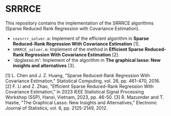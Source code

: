 # SRRRCE

This repository contains the implementation of the SRRRCE algorithms (Sparse Reduced Rank Regression with Covariance Estimation).

- `covsrrr_solver.m`: Implement of the efficient algorithm in **Sparse Reduced-Rank Regression With Covariance Estimation** [1].
- `SRRRCE_solver.m`: Implement of the method in **Efficient Sparse Reduced-Rank Regression With Covariance Estimation** [2].
- `dpglasso.m': Implement of the algorithm in **The graphical lasso: New insights and alternatives** [3].

[1] L. Chen and J. Z. Huang, "Sparse Reduced-Rank Regression With Covariance Estimation," Statistical Computing, vol. 26, pp. 461-470, 2016.
[2] F. Li and Z. Zhao, "Efficient Sparse Reduced-Rank Regression With Covariance Estimation," in 2023 IEEE Statistical Signal Processing Workshop (SSP), Hanoi, Vietnam, 2023, pp. 46-50.
[3] R. Mazumder and T. Hastie, "The Graphical Lasso: New Insights and Alternatives," Electronic Journal of Statistics, vol. 6, pp. 2125-2149, 2012.

